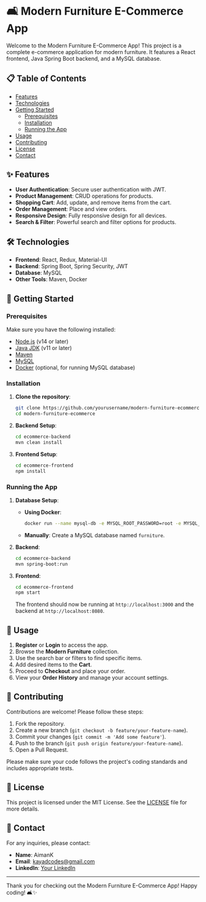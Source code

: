 # 🛋️ Modern Furniture E-Commerce App

Welcome to the Modern Furniture E-Commerce App! This project is a complete e-commerce application for modern furniture. It features a React frontend, Java Spring Boot backend, and a MySQL database.

## 📋 Table of Contents

- [Features](#features)
- [Technologies](#technologies)
- [Getting Started](#getting-started)
  - [Prerequisites](#prerequisites)
  - [Installation](#installation)
  - [Running the App](#running-the-app)
- [Usage](#usage)
- [Contributing](#contributing)
- [License](#license)
- [Contact](#contact)

## ✨ Features

- **User Authentication**: Secure user authentication with JWT.
- **Product Management**: CRUD operations for products.
- **Shopping Cart**: Add, update, and remove items from the cart.
- **Order Management**: Place and view orders.
- **Responsive Design**: Fully responsive design for all devices.
- **Search & Filter**: Powerful search and filter options for products.

## 🛠 Technologies

- **Frontend**: React, Redux, Material-UI
- **Backend**: Spring Boot, Spring Security, JWT
- **Database**: MySQL
- **Other Tools**: Maven, Docker

## 🚀 Getting Started

### Prerequisites

Make sure you have the following installed:

- [Node.js](https://nodejs.org/) (v14 or later)
- [Java JDK](https://www.oracle.com/java/technologies/javase-jdk11-downloads.html) (v11 or later)
- [Maven](https://maven.apache.org/)
- [MySQL](https://www.mysql.com/)
- [Docker](https://www.docker.com/) (optional, for running MySQL database)

### Installation

1. **Clone the repository**:
    ```bash
    git clone https://github.com/yourusername/modern-furniture-ecommerce.git
    cd modern-furniture-ecommerce
    ```

2. **Backend Setup**:
    ```bash
    cd ecommerce-backend
    mvn clean install
    ```

3. **Frontend Setup**:
    ```bash
    cd ecommerce-frontend
    npm install
    ```

### Running the App

1. **Database Setup**:
    - **Using Docker**:
        ```bash
        docker run --name mysql-db -e MYSQL_ROOT_PASSWORD=root -e MYSQL_DATABASE=furniture -p 3306:3306 -d mysql:latest
        ```
    - **Manually**: Create a MySQL database named `furniture`.

2. **Backend**:
    ```bash
    cd ecommerce-backend
    mvn spring-boot:run
    ```

3. **Frontend**:
    ```bash
    cd ecommerce-frontend
    npm start
    ```

    The frontend should now be running at `http://localhost:3000` and the backend at `http://localhost:8080`.

## 📖 Usage

1. **Register** or **Login** to access the app.
2. Browse the **Modern Furniture** collection.
3. Use the search bar or filters to find specific items.
4. Add desired items to the **Cart**.
5. Proceed to **Checkout** and place your order.
6. View your **Order History** and manage your account settings.

## 🤝 Contributing

Contributions are welcome! Please follow these steps:

1. Fork the repository.
2. Create a new branch (`git checkout -b feature/your-feature-name`).
3. Commit your changes (`git commit -m 'Add some feature'`).
4. Push to the branch (`git push origin feature/your-feature-name`).
5. Open a Pull Request.

Please make sure your code follows the project's coding standards and includes appropriate tests.

## 📜 License

This project is licensed under the MIT License. See the [LICENSE](LICENSE) file for more details.

## 📧 Contact

For any inquiries, please contact:

- **Name**: AimanK
- **Email**: kayadcodes@gmail.com
- **LinkedIn**: [Your LinkedIn](https://www.linkedin.com/in/aiman-kayad/)

---

Thank you for checking out the Modern Furniture E-Commerce App! Happy coding! 🛋️✨
